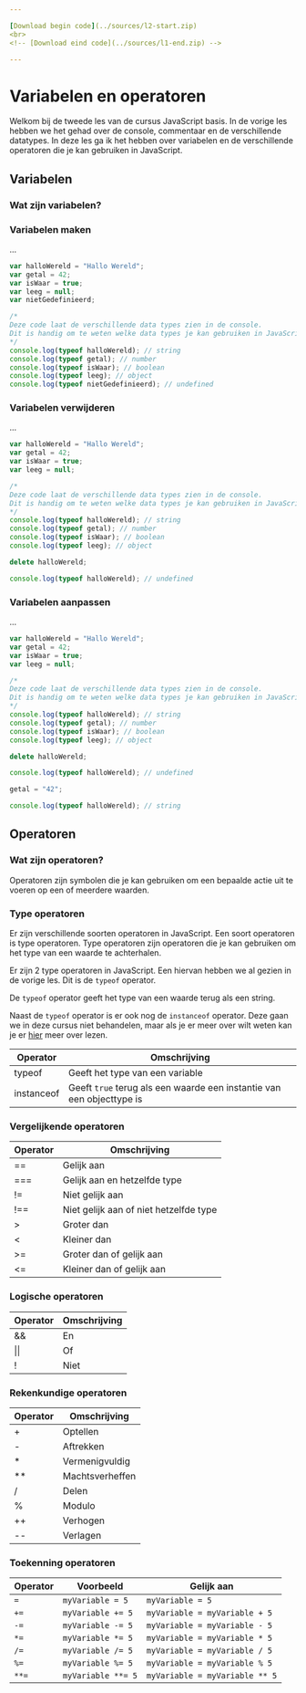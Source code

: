 ```yaml
---

[Download begin code](../sources/l2-start.zip)
<br>
<!-- [Download eind code](../sources/l1-end.zip) -->

---
```


# Variabelen en operatoren

Welkom bij de tweede les van de cursus JavaScript basis.
In de vorige les hebben we het gehad over de console, commentaar en de verschillende datatypes.
In deze les ga ik het hebben over variabelen en de verschillende operatoren die je kan gebruiken in JavaScript.

## Variabelen

### Wat zijn variabelen?

### Variabelen maken

...

```js
var halloWereld = "Hallo Wereld";
var getal = 42;
var isWaar = true;
var leeg = null;
var nietGedefinieerd;

/*
Deze code laat de verschillende data types zien in de console.
Dit is handig om te weten welke data types je kan gebruiken in JavaScript.
*/
console.log(typeof halloWereld); // string
console.log(typeof getal); // number
console.log(typeof isWaar); // boolean
console.log(typeof leeg); // object
console.log(typeof nietGedefinieerd); // undefined
```

### Variabelen verwijderen

...

```js
var halloWereld = "Hallo Wereld";
var getal = 42;
var isWaar = true;
var leeg = null;

/*
Deze code laat de verschillende data types zien in de console.
Dit is handig om te weten welke data types je kan gebruiken in JavaScript.
*/
console.log(typeof halloWereld); // string
console.log(typeof getal); // number
console.log(typeof isWaar); // boolean
console.log(typeof leeg); // object

delete halloWereld;

console.log(typeof halloWereld); // undefined
```

### Variabelen aanpassen

...

```js
var halloWereld = "Hallo Wereld";
var getal = 42;
var isWaar = true;
var leeg = null;

/*
Deze code laat de verschillende data types zien in de console.
Dit is handig om te weten welke data types je kan gebruiken in JavaScript.
*/
console.log(typeof halloWereld); // string
console.log(typeof getal); // number
console.log(typeof isWaar); // boolean
console.log(typeof leeg); // object

delete halloWereld;

console.log(typeof halloWereld); // undefined

getal = "42";

console.log(typeof halloWereld); // string
```

## Operatoren

### Wat zijn operatoren?

Operatoren zijn symbolen die je kan gebruiken om een bepaalde actie uit te voeren op een of meerdere waarden.

### Type operatoren

Er zijn verschillende soorten operatoren in JavaScript.
Een soort operatoren is type operatoren.
Type operatoren zijn operatoren die je kan gebruiken om het type van een waarde te achterhalen.

Er zijn 2 type operatoren in JavaScript.
Een hiervan hebben we al gezien in de vorige les.
Dit is de `typeof` operator.

De `typeof` operator geeft het type van een waarde terug als een string.

Naast de `typeof` operator is er ook nog de `instanceof` operator.
Deze gaan we in deze cursus niet behandelen, maar als je er meer over wilt weten kan je er [hier](https://developer.mozilla.org/en-US/docs/Web/JavaScript/Reference/Operators/instanceof) meer over lezen.

| Operator   | Omschrijving                                                          |
|------------|-----------------------------------------------------------------------|
| typeof     | Geeft het type van een variable                                       |
| instanceof | Geeft `true` terug als een waarde een instantie van een objecttype is |

### Vergelijkende operatoren

| Operator | Omschrijving                           |
|----------|----------------------------------------|
| ==       | Gelijk aan                             |
| ===      | Gelijk aan en hetzelfde type           |
| !=       | Niet gelijk aan                        |
| !==      | Niet gelijk aan of niet hetzelfde type |
| &gt;     | Groter dan                             |
| &lt;     | Kleiner dan                            |
| &gt;=    | Groter dan of gelijk aan               |
| &lt;=    | Kleiner dan of gelijk aan              |

### Logische operatoren

| Operator     | Omschrijving |
|--------------|--------------|
| &&           | En           |
| &#124;&#124; | Of           |
| !            | Niet         |

### Rekenkundige operatoren

| Operator | Omschrijving    |
|----------|-----------------|
| +        | Optellen        |
| -        | Aftrekken       |
| *        | Vermenigvuldig  |
| **       | Machtsverheffen |
| /        | Delen           |
| %        | Modulo          |
| ++       | Verhogen        |
| --       | Verlagen        |

### Toekenning operatoren

| Operator | Voorbeeld          | Gelijk aan                     |
|----------|--------------------|--------------------------------|
| `=`      | `myVariable = 5`   | `myVariable = 5`               |
| `+=`     | `myVariable += 5`  | `myVariable = myVariable + 5`  |
| `-=`     | `myVariable -= 5`  | `myVariable = myVariable - 5`  |
| `*=`     | `myVariable *= 5`  | `myVariable = myVariable * 5`  |
| `/=`     | `myVariable /= 5`  | `myVariable = myVariable / 5`  |
| `%=`     | `myVariable %= 5`  | `myVariable = myVariable % 5`  |
| `**=`    | `myVariable **= 5` | `myVariable = myVariable ** 5` |
